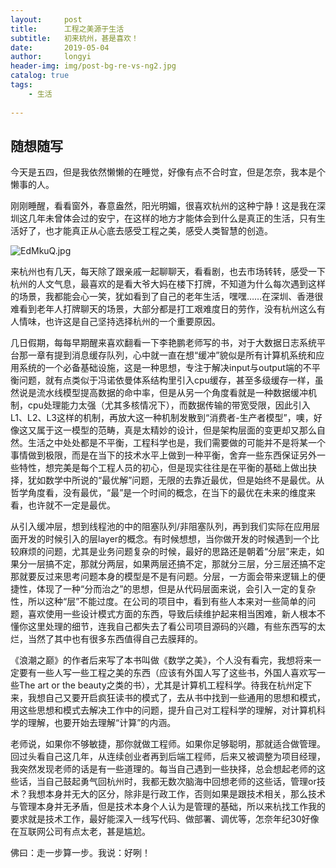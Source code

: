 ```yaml
---
layout:     post
title:      工程之美源于生活
subtitle:   初来杭州，甚是喜欢！
date:       2019-05-04
author:     longyi
header-img: img/post-bg-re-vs-ng2.jpg
catalog: true
tags:
    - 生活
    
---
```


## 随想随写

  今天是五四，但是我依然懒懒的在睡觉，好像有点不合时宜，但是怎奈，我本是个懒事的人。
  
  刚刚睡醒，看看窗外，春意盎然，阳光明媚，很喜欢杭州的这种宁静！这是我在深圳这几年未曾体会过的安宁，在这样的地方才能体会到什么是真正的生活，只有生活好了，也才能真正从心底去感受工程之美，感受人类智慧的创造。

  ![EdMkuQ.jpg](https://s2.ax1x.com/2019/05/04/EdMkuQ.jpg)

  来杭州也有几天，每天除了跟亲戚一起聊聊天，看看剧，也去市场转转，感受一下杭州的人文气息，最喜欢的是看大爷大妈在楼下打牌，不知道为什么每次遇到这样的场景，我都能会心一笑，犹如看到了自己的老年生活，嘿嘿……在深圳、香港很难看到老年人打牌聊天的场景，大部分都是打工艰难度日的劳作，没有杭州这么有人情味，也许这是自己坚持选择杭州的一个重要原因。

  几日假期，每每早期醒来喜欢翻看一下李艳鹏老师写的书，对于大数据日志系统平台那一章有提到消息缓存队列，心中就一直在想“缓冲”貌似是所有计算机系统和应用系统的一个必备基础设施，这是一种思想，专注于解决input与output端的不平衡问题，就有点类似于冯诺依曼体系结构里引入cpu缓存，甚至多级缓存一样，虽然说是流水线模型提高数据的命中率，但是从另一个角度看就是一种数据缓冲机制，cpu处理能力太强（尤其多核情况下），而数据传输的带宽受限，因此引入L1、L2、L3这样的机制，再放大这一种机制发散到“消费者-生产者模型”，噢，好像这又属于这一模型的范畴，真是太精妙的设计，但是架构层面的变更却又那么自然。生活之中处处都是不平衡，工程科学也是，我们需要做的可能并不是将某一个事情做到极限，而是在当下的技术水平上做到一种平衡，舍弃一些东西保证另外一些特性，想完美是每个工程人员的初心，但是现实往往是在平衡的基础上做出抉择，犹如数学中所说的“最优解”问题，无限的去靠近最优，但是始终不是最优。从哲学角度看，没有最优，“最”是一个时间的概念，在当下的最优在未来的维度来看，也许就不一定是最优。

  从引入缓冲层，想到线程池的中的阻塞队列/非阻塞队列，再到我们实际在应用层面开发的时候引入的层layer的概念。有时候想想，当你做开发的时候遇到一个比较麻烦的问题，尤其是业务问题复杂的时候，最好的思路还是朝着“分层”来走，如果分一层搞不定，那就分两层，如果两层还搞不定，那就分三层，分三层还搞不定那就要反过来思考问题本身的模型是不是有问题。分层，一方面会带来逻辑上的便捷性，体现了一种“分而治之”的思想，但是从代码层面来说，会引入一定的复杂性，所以这种“层”不能过度。在公司的项目中，看到有些人本来对一些简单的问题，喜欢使用一些设计模式方面的东西，导致后续维护起来相当困难，新人根本不懂你这里处理的细节，连我自己都失去了看公司项目源码的兴趣，有些东西写的太烂，当然了其中也有很多东西值得自己去膜拜的。

  《浪潮之巅》的作者后来写了本书叫做《数学之美》，个人没有看完，我想将来一定要有一些人写一些工程之美的东西（应该有外国人写了这些书，外国人喜欢写一些The art or the beauty之类的书），尤其是计算机工程科学。待我在杭州定下来，我想自己又要开启疯狂读书的模式了，去从书中找到一些通用的思想和模式，用这些思想和模式去解决工作中的问题，提升自己对工程科学的理解，对计算机科学的理解，也要开始去理解“计算”的内涵。

  老师说，如果你不够敏捷，那你就做工程师。如果你足够聪明，那就适合做管理。回过头看自己这几年，从连续创业者再到后端工程师，后来又被调整为项目经理，我突然发现老师的话是有一些道理的。每当自己遇到一些抉择，总会想起老师的这些话，当自己鼓起勇气回杭州时，我都无数次脑海中回想老师的这些话，管理or技术？我想本身并无大的区分，除非是行政工作，否则如果是跟技术相关，那么技术与管理本身并无矛盾，但是技术本身个人认为是管理的基础，所以来杭找工作我的要求就是技术工作，最好能深入一线写代码、做部署、调优等，怎奈年纪30好像在互联网公司有点太老，甚是尴尬。

  佛曰：走一步算一步。我说：好咧！
  






